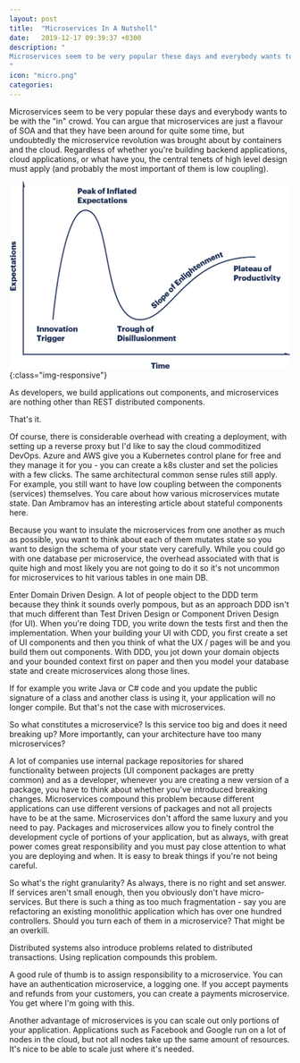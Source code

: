 ```yaml
---
layout: post
title:  "Microservices In A Nutshell"
date:   2019-12-17 09:39:37 +0300
description: "
Microservices seem to be very popular these days and everybody wants to be with the in crowd. You can argue that microservices are just a flavour of SOA and that they have been around for quite some time, but undoubtedly the microservice revolution was brought about by containers and the cloud. Regardless of whether you're building backend applications, cloud applications, or what have you, the central tenets of high level design must apply (and probably the most important of them is low coupling). 
"
icon: "micro.png"
categories:
---
```

Microservices seem to be very popular these days and everybody wants to be with the "in" crowd. You can argue that microservices are just a flavour of SOA and that they have been around for quite some time, but undoubtedly the microservice revolution was brought about by containers and the cloud. Regardless of whether you're building backend applications, cloud applications, or what have you, the central tenets of high level design must apply (and probably the most important of them is low coupling). 

![image-title-here](/images/hype2.jpg){:class="img-responsive"}

As developers, we build applications out components, and microservices are nothing other than REST distributed components. 

That's it. 

Of course, there is considerable overhead with creating a deployment, with setting up a reverse proxy but I'd like to say the cloud commoditized DevOps. Azure and AWS give you a Kubernetes control plane for free and they manage it for you - you can create a k8s cluster and set the policies with a few clicks. The same architectural common sense rules still apply. For example, you still want to have low coupling between the components (services) themselves. You care about how various microservices mutate state. Dan Ambramov has an interesting article about stateful components here.

Because you want to insulate the microservices from one another as much as possible, you want to think about each of them mutates state so you want to design the schema of your state very carefully. While you could go with one database per microservice, the overhead associated with that is quite high and most likely you are not going to do it so it's not uncommon for microservices to hit various tables in one main DB.

Enter Domain Driven Design. A lot of people object to the DDD term because they think it sounds overly pompous, but as an approach DDD isn't that much different than Test Driven Design or Component Driven Design (for UI). When you're doing TDD, you write down the tests first and then the implementation. When your building your UI with CDD, you first create a set of UI components and then you think of what the UX / pages will be and you build them out components. With DDD, you jot down your domain objects and your bounded context first on paper and then you model your database state and create microservices along those lines. 

If for example you write Java or C# code and you update the public signature of a class and another class is using it, your application will no longer compile. But that's not the case with microservices.

So what constitutes a microservice? Is this service too big and does it need breaking up? More importantly, can your architecture have too many microservices?

A lot of companies use internal package repositories for shared functionality between projects (UI component packages are pretty common) and as a developer, whenever you are creating a new version of a package, you have to think about whether you've introduced breaking changes. Microservices compound this problem because different applications can use different versions of packages and not all projects have to be at the same. Microservices don't afford the same luxury and you need to pay. Packages and microservices allow you to finely control the development cycle of portions of your application, but as always, with great power comes great responsibility and you must pay close attention to what you are deploying and when. It is easy to break things if you're not being careful. 

So what's the right granularity? As always, there is no right and set answer. If services aren't small enough, then you obviously don't have micro-services. But there is such a thing as too much fragmentation - say you are refactoring an existing monolithic application which has over one hundred controllers. Should you turn each of them in a microservice? That might be an overkill.

Distributed systems also introduce problems related to distributed transactions. Using replication compounds this problem. 

A good rule of thumb is to assign responsibility to a microservice. You can have an authentication microservice, a logging one. If you accept payments and refunds from your customers, you can create a payments microservice. You get where I'm going with this. 

Another advantage of microservices is you can scale out only portions of your application. Applications such as Facebook and Google run on a lot of nodes in the cloud, but not all nodes take up the same amount of resources. It's nice to be able to scale just where it's needed.  


